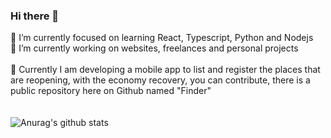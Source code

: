 ### Hi there 👋

🌱  I’m currently focused on learning React, Typescript, Python and Nodejs
<br>
🔭 I’m currently working on websites, freelances and personal projects
<br>
<br>
🌟 Currently I am developing a mobile app to list and register the places that<br> are reopening, with the economy recovery, you can contribute, there is a public          repository here on Github named "Finder"
<br>
<br>
<br>
![Anurag's github stats](https://github-readme-stats.vercel.app/api?username=josethz00&show_icons=true&theme=dark&count_private=true)
